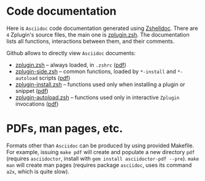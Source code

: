 # Code documentation

Here is `Asciidoc` code documentation generated using [Zshelldoc](https://github.com/zdharma/zshelldoc).
There are `4` Zplugin's source files, the main one is [zplugin.zsh](zplugin.zsh.adoc). The documentation
lists all functions, interactions between them, and their comments.

Github allows to directly view `Asciidoc` documents:
 * [zplugin.zsh](zplugin.zsh.adoc) – always loaded, in `.zshrc` ([pdf](http://zdharma.org/zplugin/zplugin.zsh.pdf))
 * [zplugin-side.zsh](zplugin-side.zsh.adoc) – common functions, loaded by `*-install` and `*-autoload` scripts ([pdf](http://zdharma.org/zplugin/zplugin-side.zsh.pdf))
 * [zplugin-install.zsh](zplugin-install.zsh.adoc) – functions used only when installing a plugin or snippet ([pdf](http://zdharma.org/zplugin/zplugin-install.zsh.pdf))
 * [zplugin-autoload.zsh](zplugin-autoload.zsh.adoc) – functions used only in interactive `Zplugin` invocations ([pdf](http://zdharma.org/zplugin/zplugin-autoload.zsh.pdf))

# PDFs, man pages, etc.

Formats other than `Asciidoc` can be produced by using provided Makefile. For example, issuing
`make pdf` will create and populate a new directory `pdf` (requires `asciidoctor`, install with
`gem install asciidoctor-pdf --pre`). `make man` will create man pages (requires package `asciidoc`,
uses its command `a2x`, which is quite slow).

